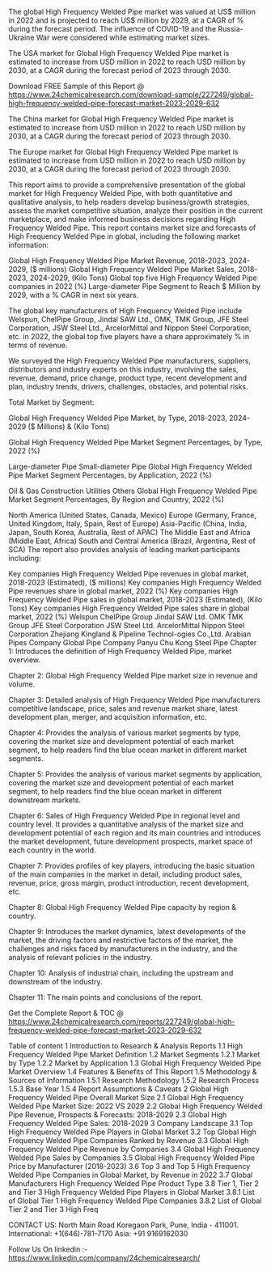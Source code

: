 The global High Frequency Welded Pipe market was valued at US$ million in 2022 and is projected to reach US$ million by 2029, at a CAGR of % during the forecast period. The influence of COVID-19 and the Russia-Ukraine War were considered while estimating market sizes.

The USA market for Global High Frequency Welded Pipe market is estimated to increase from USD million in 2022 to reach USD million by 2030, at a CAGR during the forecast period of 2023 through 2030.

Download FREE Sample of this Report @ https://www.24chemicalresearch.com/download-sample/227249/global-high-frequency-welded-pipe-forecast-market-2023-2029-632

The China market for Global High Frequency Welded Pipe market is estimated to increase from USD million in 2022 to reach USD million by 2030, at a CAGR during the forecast period of 2023 through 2030.

The Europe market for Global High Frequency Welded Pipe market is estimated to increase from USD million in 2022 to reach USD million by 2030, at a CAGR during the forecast period of 2023 through 2030.

This report aims to provide a comprehensive presentation of the global market for High Frequency Welded Pipe, with both quantitative and qualitative analysis, to help readers develop business/growth strategies, assess the market competitive situation, analyze their position in the current marketplace, and make informed business decisions regarding High Frequency Welded Pipe. This report contains market size and forecasts of High Frequency Welded Pipe in global, including the following market information:

Global High Frequency Welded Pipe Market Revenue, 2018-2023, 2024-2029, ($ millions)
Global High Frequency Welded Pipe Market Sales, 2018-2023, 2024-2029, (Kilo Tons)
Global top five High Frequency Welded Pipe companies in 2022 (%)
Large-diameter Pipe Segment to Reach $ Million by 2029, with a % CAGR in next six years.

The global key manufacturers of High Frequency Welded Pipe include Welspun, ChelPipe Group, Jindal SAW Ltd., OMK, TMK Group, JFE Steel Corporation, JSW Steel Ltd., ArcelorMittal and Nippon Steel Corporation, etc. in 2022, the global top five players have a share approximately % in terms of revenue.

We surveyed the High Frequency Welded Pipe manufacturers, suppliers, distributors and industry experts on this industry, involving the sales, revenue, demand, price change, product type, recent development and plan, industry trends, drivers, challenges, obstacles, and potential risks.

Total Market by Segment:

Global High Frequency Welded Pipe Market, by Type, 2018-2023, 2024-2029 ($ Millions) & (Kilo Tons)

Global High Frequency Welded Pipe Market Segment Percentages, by Type, 2022 (%)

Large-diameter Pipe
Small-diameter Pipe
Global High Frequency Welded Pipe Market Segment Percentages, by Application, 2022 (%)

Oil & Gas
Construction
Utilities
Others
Global High Frequency Welded Pipe Market Segment Percentages, By Region and Country, 2022 (%)

North America (United States, Canada, Mexico)
Europe (Germany, France, United Kingdom, Italy, Spain, Rest of Europe)
Asia-Pacific (China, India, Japan, South Korea, Australia, Rest of APAC)
The Middle East and Africa (Middle East, Africa)
South and Central America (Brazil, Argentina, Rest of SCA)
The report also provides analysis of leading market participants including:

Key companies High Frequency Welded Pipe revenues in global market, 2018-2023 (Estimated), ($ millions)
Key companies High Frequency Welded Pipe revenues share in global market, 2022 (%)
Key companies High Frequency Welded Pipe sales in global market, 2018-2023 (Estimated), (Kilo Tons)
Key companies High Frequency Welded Pipe sales share in global market, 2022 (%)
Welspun
ChelPipe Group
Jindal SAW Ltd.
OMK
TMK Group
JFE Steel Corporation
JSW Steel Ltd.
ArcelorMittal
Nippon Steel Corporation
Zhejiang Kingland & Pipeline Technol-ogies Co.,Ltd.
Arabian Pipes Company
Global Pipe Company
Panyu Chu Kong Steel Pipe
Chapter 1: Introduces the definition of High Frequency Welded Pipe, market overview.

Chapter 2: Global High Frequency Welded Pipe market size in revenue and volume.

Chapter 3: Detailed analysis of High Frequency Welded Pipe manufacturers competitive landscape, price, sales and revenue market share, latest development plan, merger, and acquisition information, etc.

Chapter 4: Provides the analysis of various market segments by type, covering the market size and development potential of each market segment, to help readers find the blue ocean market in different market segments.

Chapter 5: Provides the analysis of various market segments by application, covering the market size and development potential of each market segment, to help readers find the blue ocean market in different downstream markets.

Chapter 6: Sales of High Frequency Welded Pipe in regional level and country level. It provides a quantitative analysis of the market size and development potential of each region and its main countries and introduces the market development, future development prospects, market space of each country in the world.

Chapter 7: Provides profiles of key players, introducing the basic situation of the main companies in the market in detail, including product sales, revenue, price, gross margin, product introduction, recent development, etc.

Chapter 8: Global High Frequency Welded Pipe capacity by region & country.

Chapter 9: Introduces the market dynamics, latest developments of the market, the driving factors and restrictive factors of the market, the challenges and risks faced by manufacturers in the industry, and the analysis of relevant policies in the industry.

Chapter 10: Analysis of industrial chain, including the upstream and downstream of the industry.

Chapter 11: The main points and conclusions of the report.

Get the Complete Report & TOC @ https://www.24chemicalresearch.com/reports/227249/global-high-frequency-welded-pipe-forecast-market-2023-2029-632

Table of content
1 Introduction to Research & Analysis Reports
1.1 High Frequency Welded Pipe Market Definition
1.2 Market Segments
1.2.1 Market by Type
1.2.2 Market by Application
1.3 Global High Frequency Welded Pipe Market Overview
1.4 Features & Benefits of This Report
1.5 Methodology & Sources of Information
1.5.1 Research Methodology
1.5.2 Research Process
1.5.3 Base Year
1.5.4 Report Assumptions & Caveats
2 Global High Frequency Welded Pipe Overall Market Size
2.1 Global High Frequency Welded Pipe Market Size: 2022 VS 2029
2.2 Global High Frequency Welded Pipe Revenue, Prospects & Forecasts: 2018-2029
2.3 Global High Frequency Welded Pipe Sales: 2018-2029
3 Company Landscape
3.1 Top High Frequency Welded Pipe Players in Global Market
3.2 Top Global High Frequency Welded Pipe Companies Ranked by Revenue
3.3 Global High Frequency Welded Pipe Revenue by Companies
3.4 Global High Frequency Welded Pipe Sales by Companies
3.5 Global High Frequency Welded Pipe Price by Manufacturer (2018-2023)
3.6 Top 3 and Top 5 High Frequency Welded Pipe Companies in Global Market, by Revenue in 2022
3.7 Global Manufacturers High Frequency Welded Pipe Product Type
3.8 Tier 1, Tier 2 and Tier 3 High Frequency Welded Pipe Players in Global Market
3.8.1 List of Global Tier 1 High Frequency Welded Pipe Companies
3.8.2 List of Global Tier 2 and Tier 3 High Freq

CONTACT US:
North Main Road Koregaon Park, Pune, India - 411001.
International: +1(646)-781-7170
Asia: +91 9169162030

Follow Us On linkedin :- https://www.linkedin.com/company/24chemicalresearch/
